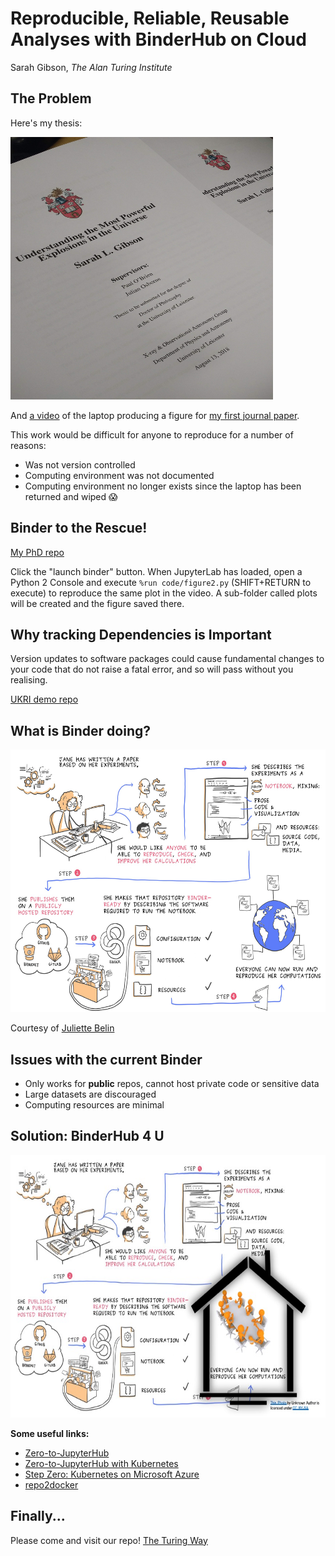 # Reproducible, Reliable, Reusable Analyses with BinderHub on Cloud

Sarah Gibson, _The Alan Turing Institute_

## The Problem

Here's my thesis:

<html><img src="thesis.jpg" alt="thesis" height="420" width="420"></html>

And [a video](https://www.dropbox.com/s/rxxvv7pxbf4y4q6/demo1_edited.mov?dl=0) of the laptop producing a figure for [my first journal paper](https://arxiv.org/pdf/1706.04802.pdf).

This work would be difficult for anyone to reproduce for a number of reasons:
* Was not version controlled
* Computing environment was not documented
* Computing environment no longer exists since the laptop has been returned and wiped :scream:

## Binder to the Rescue!

[My PhD repo](https://github.com/sgibson91/magprop/tree/ff527ae769fa9562e42556bdc8f38e7751bd4cb2)

Click the "launch binder" button. When JupyterLab has loaded, open a Python 2 Console and execute `%run code/figure2.py` (SHIFT+RETURN to execute) to reproduce the same plot in the video. A sub-folder called plots will be created and the figure saved there.

## Why tracking Dependencies is Important

Version updates to software packages could cause fundamental changes to your code that do not raise a fatal error, and so will pass without you realising.

[UKRI demo repo](https://github.com/sgibson91/ukri_demo)

## What is Binder doing?

<html><img src="binder_demo.jpg" alt="mybinder" height="420" width="540"></html>

Courtesy of [Juliette Belin](https://twitter.com/JulietteTaka/status/1082735653929000960)

## Issues with the current Binder

* Only works for **public** repos, cannot host private code or sensitive data
* Large datasets are discouraged
* Computing resources are minimal

## Solution: BinderHub 4 U

<html><img src="binder_demo2.jpg" alt="yourbinder" height="420" width="580"></html>

**Some useful links:**
* [Zero-to-JupyterHub](https://zero-to-jupyterhub.readthedocs.io/en/latest/)
* [Zero-to-JupyterHub with Kubernetes](https://zero-to-jupyterhub.readthedocs.io/en/latest/index.html)
* [Step Zero: Kubernetes on Microsoft Azure](https://zero-to-jupyterhub.readthedocs.io/en/latest/microsoft/step-zero-azure.html)
* [repo2docker](https://repo2docker.readthedocs.io/en/latest/?badge=latest)

## Finally...

Please come and visit our repo! [The Turing Way](https://github.com/alan-turing-institute/the-turing-way)
